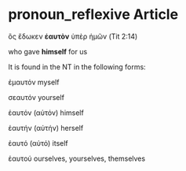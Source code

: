# pronoun_reflexive Article

ὃς ἔδωκεν **ἑαυτὸν** ὑπὲρ ἡμῶν (Tit 2:14)

who gave **himself** for us

It is found in the NT in the following forms:

ἐμαυτόν	myself

σεαυτόν	yourself

ἑαυτόν (αὑτόν)	himself

ἑαυτήν (αὑτήν)	herself

ἑαυτό (αὑτό)	itself

ἑαυτού	ourselves, yourselves, themselves